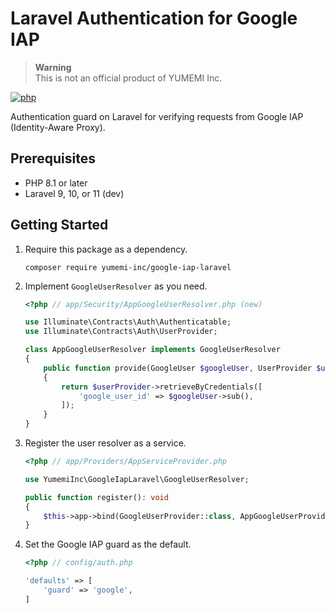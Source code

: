 # Laravel Authentication for Google IAP

> **Warning**  
> This is not an official product of YUMEMI Inc.

[![php](https://github.com/yumemi-inc/google-iap-laravel/actions/workflows/php.yml/badge.svg)](https://github.com/yumemi-inc/google-iap-laravel/actions/workflows/php.yml)

Authentication guard on Laravel for verifying requests from Google IAP (Identity-Aware Proxy).


## Prerequisites

- PHP 8.1 or later
- Laravel 9, 10, or 11 (dev)


## Getting Started

1. Require this package as a dependency.
   ```shell
   composer require yumemi-inc/google-iap-laravel
   ```

2. Implement `GoogleUserResolver` as you need.
   ```php
   <?php // app/Security/AppGoogleUserResolver.php (new)
   
   use Illuminate\Contracts\Auth\Authenticatable;
   use Illuminate\Contracts\Auth\UserProvider;
   
   class AppGoogleUserResolver implements GoogleUserResolver
   {
       public function provide(GoogleUser $googleUser, UserProvider $userProvider): ?Authenticatable
       {
           return $userProvider->retrieveByCredentials([
               'google_user_id' => $googleUser->sub(),
           ]);
       }
   }
   ```

3. Register the user resolver as a service.
   ```php
   <?php // app/Providers/AppServiceProvider.php
   
   use YumemiInc\GoogleIapLaravel\GoogleUserResolver;
   
   public function register(): void
   {
       $this->app->bind(GoogleUserProvider::class, AppGoogleUserProvider::class);
   }
   ```

4. Set the Google IAP guard as the default.
   ```php
   <?php // config/auth.php

   'defaults' => [
       'guard' => 'google',
   ]
   ```
